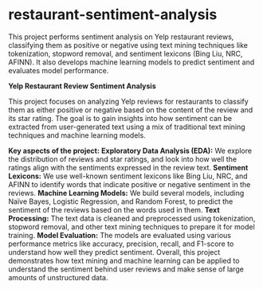 # restaurant-sentiment-analysis
This project performs sentiment analysis on Yelp restaurant reviews, classifying them as positive or negative using text mining techniques like tokenization, stopword removal, and sentiment lexicons (Bing Liu, NRC, AFINN). It also develops machine learning models to predict sentiment and evaluates model performance.

**Yelp Restaurant Review Sentiment Analysis**

This project focuses on analyzing Yelp reviews for restaurants to classify them as either positive or negative based on the content of the review and its star rating. The goal is to gain insights into how sentiment can be extracted from user-generated text using a mix of traditional text mining techniques and machine learning models.

**Key aspects of the project:**
**Exploratory Data Analysis (EDA):** We explore the distribution of reviews and star ratings, and look into how well the ratings align with the sentiments expressed in the review text.
**Sentiment Lexicons:** We use well-known sentiment lexicons like Bing Liu, NRC, and AFINN to identify words that indicate positive or negative sentiment in the reviews.
**Machine Learning Models:** We build several models, including Naïve Bayes, Logistic Regression, and Random Forest, to predict the sentiment of the reviews based on the words used in them.
**Text Processing:** The text data is cleaned and preprocessed using tokenization, stopword removal, and other text mining techniques to prepare it for model training.
**Model Evaluation:** The models are evaluated using various performance metrics like accuracy, precision, recall, and F1-score to understand how well they predict sentiment.
Overall, this project demonstrates how text mining and machine learning can be applied to understand the sentiment behind user reviews and make sense of large amounts of unstructured data.
